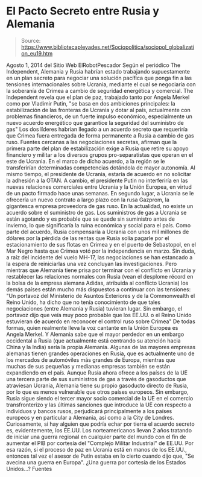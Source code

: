 # El Pacto Secreto entre Rusia y Alemania

> Source: https://www.bibliotecapleyades.net/Sociopolitica/sociopol_globalization_eu19.htm

Agosto 1, 2014
del Sitio Web
ElRobotPescador
Según el periódico The Independent, Alemania y Rusia habrían estado
trabajando supuestamente en un plan secreto para negociar una solución
pacífica que ponga fin a las tensiones internacionales sobre Ucrania,
mediante el cual se negociaría con la soberanía de Crimea a cambio de
seguridad energética y comercial.
The Independent revela que el plan de paz, trabajado tanto por
Angela Merkel como por Vladimir Putin,
"se basa en dos ambiciones principales: la
estabilización de las fronteras de Ucrania y dotar al país, actualmente
con problemas financieros, de un fuerte impulso económico, especialmente
un nuevo acuerdo energético que garantice la seguridad del suministro de
gas"
Los dos líderes habrían llegado a un acuerdo secreto que requeriría que
Crimea fuera entregada de forma permanente a Rusia a cambio de gas ruso.
Fuentes cercanas a las negociaciones secretas, afirman que la primera parte
del plan de estabilización exige a Rusia que retire su apoyo financiero y
militar a los diversos grupos pro-separatistas que operan en el este de
Ucrania.
En el marco de dicho acuerdo, a la región se le
transferirían determinadas competencias dotándola de mayor autonomía.
Al mismo tiempo, el presidente de Ucrania, estaría de acuerdo en no
solicitar la adhesión a la OTAN.
A cambio, el presidente Putin no
interferiría en las nuevas relaciones comerciales entre Ucrania y la Unión
Europea, en virtud de un pacto firmado hace unas semanas.
En segundo lugar, a Ucrania se le ofrecería un nuevo contrato a largo plazo
con
la rusa Gazprom, la gigantesca empresa proveedora de gas ruso.
En la actualidad, no existe un acuerdo sobre el
suministro de gas. Los suministros de gas a Ucrania se están agotando y es
probable que se quede sin suministro antes de invierno, lo que significaría
la ruina económica y social para el país.
Como parte del acuerdo, Rusia compensaría a Ucrania con unos mil millones de
dólares por la pérdida de las rentas que Rusia solía pagarle por el
estacionamiento de sus flotas
en Crimea y en el puerto de Sebastopol, en el
Mar Negro hasta que Crimea votó por la independencia en marzo.
Sin duda, a raíz del
incidente del vuelo MH-17, las negociaciones se han
estancado a la espera de reiniciarlas una vez concluyan las investigaciones.
Pero mientras que Alemania tiene prisa por terminar con el conflicto en
Ucrania y restablecer las relaciones normales con Rusia (vean el desplome
récord en la bolsa de la empresa alemana Adidas, atribuida al conflicto
Ucrania) los demás países están mucho más dispuestos a continuar con las
tensiones:
"Un portavoz del Ministerio de Asuntos
Exteriores y de la Commonwealth el Reino Unido, ha dicho que no tenía
conocimiento de que tales negociaciones (entre Alemania y Rusia)
tuvieran lugar.
Sin embargo, el portavoz dijo que veía muy
poco probable que los EE.UU. o el Reino Unido estuvieran de acuerdo en
reconocer el control ruso sobre Crimea"
De todas formas, quien realmente lleva la voz cantante en la Unión Europea
es Angela Merkel.
Y Alemania sabe que el mayor perdedor en un embargo
occidental a Rusia (que actualmente está centrando su atención hacia China y
la India) sería la propia Alemania.
Algunas de las mayores empresas alemanas tienen grandes operaciones en
Rusia, que es actualmente uno de los mercados de automóviles más grandes de
Europa, mientras que muchas de sus pequeñas y medianas empresas también se
están expandiendo en el país.
Aunque Rusia ahora ofrece a los países de la UE una tercera parte de sus
suministros de gas a través de gasoductos que atraviesan Ucrania, Alemania
tiene su propio gasoducto directo de Rusia, por lo que es menos vulnerable
que otros países europeos.
Sin embargo, Rusia sigue siendo el tercer mayor socio comercial de la UE en
el comercio transfronterizo y las últimas sanciones que introduce la UE con
respecto a individuos y bancos rusos, perjudicará principalmente a los
países europeos y en particular a Alemania, así como a la City de Londres.
Curiosamente, si hay alguien que podría echar por tierra el acuerdo secreto
es, evidentemente, los EE.UU.
Los norteamericanos llevan 2 años tratando de iniciar una guerra regional en
cualquier parte del mundo con el fin de aumentar el PIB por cortesía
del
"Complejo Militar Industrial" de EE.UU.
Por esa razón, si el proceso de paz en Ucrania
está en manos de los EE.UU., entonces tal vez el asesor de Putin estaba en
lo cierto cuando dijo que,
"Se avecina una guerra en Europa".
¿Una guerra por cortesía de los Estados Unidos...?
Fuentes
